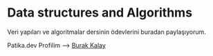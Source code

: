 # Data structures and Algorithms

Veri yapıları ve algoritmalar dersinin ödevlerini buradan paylaşıyorum.

Patika.dev Profilim --> [Burak Kalay](https://app.patika.dev/brkkly09)

